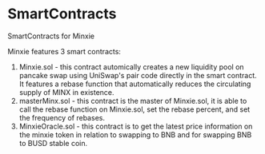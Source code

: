 # SmartContracts
SmartContracts for Minxie

Minxie features 3 smart contracts:

1. Minxie.sol - this contract automically creates a new liquidity pool on pancake swap using UniSwap's pair code directly in the smart contract. It features a rebase function that automatically reduces the circulating supply of MINX in existence.
2. masterMinx.sol - this contract is the master of Minxie.sol, it is able to call the rebase function on Minxie.sol, set the rebase percent, and set the frequency of rebases.
3. MinxieOracle.sol - this contract is to get the latest price information on the minxie token in relation to swapping to BNB and for swapping BNB to BUSD stable coin. 
